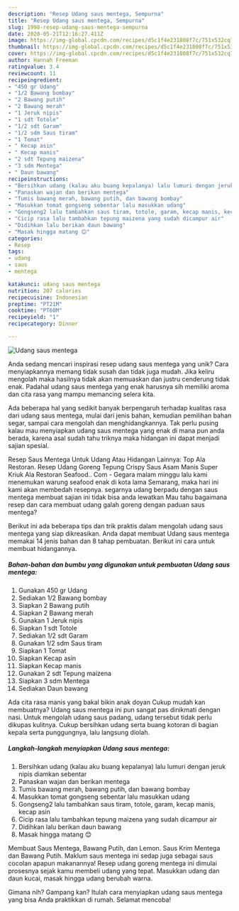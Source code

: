 ```yaml
---
description: "Resep Udang saus mentega, Sempurna"
title: "Resep Udang saus mentega, Sempurna"
slug: 1998-resep-udang-saus-mentega-sempurna
date: 2020-05-21T12:16:27.411Z
image: https://img-global.cpcdn.com/recipes/d5c1f4e231808f7c/751x532cq70/udang-saus-mentega-foto-resep-utama.jpg
thumbnail: https://img-global.cpcdn.com/recipes/d5c1f4e231808f7c/751x532cq70/udang-saus-mentega-foto-resep-utama.jpg
cover: https://img-global.cpcdn.com/recipes/d5c1f4e231808f7c/751x532cq70/udang-saus-mentega-foto-resep-utama.jpg
author: Hannah Freeman
ratingvalue: 3.4
reviewcount: 11
recipeingredient:
- "450 gr Udang"
- "1/2 Bawang bombay"
- "2 Bawang putih"
- "2 Bawang merah"
- "1 Jeruk nipis"
- "1 sdt Totole"
- "1/2 sdt Garam"
- "1/2 sdm Saus tiram"
- "1 Tomat"
- " Kecap asin"
- " Kecap manis"
- "2 sdt Tepung maizena"
- "3 sdm Mentega"
- " Daun bawang"
recipeinstructions:
- "Bersihkan udang (kalau aku buang kepalanya) lalu lumuri dengan jeruk nipis diamkan sebentar"
- "Panaskan wajan dan berikan mentega"
- "Tumis bawang merah, bawang putih, dan bawang bombay"
- "Masukkan tomat gongseng sebentar lalu masukkan udang"
- "Gongseng2 lalu tambahkan saus tiram, totole, garam, kecap manis, kecap asin"
- "Cicip rasa lalu tambahkan tepung maizena yang sudah dicampur air"
- "Didihkan lalu berikan daun bawang"
- "Masak hingga matang 😊"
categories:
- Resep
tags:
- udang
- saus
- mentega

katakunci: udang saus mentega 
nutrition: 207 calories
recipecuisine: Indonesian
preptime: "PT21M"
cooktime: "PT60M"
recipeyield: "1"
recipecategory: Dinner

---
```



![Udang saus mentega](https://img-global.cpcdn.com/recipes/d5c1f4e231808f7c/751x532cq70/udang-saus-mentega-foto-resep-utama.jpg)

Anda sedang mencari inspirasi resep udang saus mentega yang unik? Cara menyiapkannya memang tidak susah dan tidak juga mudah. Jika keliru mengolah maka hasilnya tidak akan memuaskan dan justru cenderung tidak enak. Padahal udang saus mentega yang enak harusnya sih memiliki aroma dan cita rasa yang mampu memancing selera kita.

Ada beberapa hal yang sedikit banyak berpengaruh terhadap kualitas rasa dari udang saus mentega, mulai dari jenis bahan, kemudian pemilihan bahan segar, sampai cara mengolah dan menghidangkannya. Tak perlu pusing kalau mau menyiapkan udang saus mentega yang enak di mana pun anda berada, karena asal sudah tahu triknya maka hidangan ini dapat menjadi sajian spesial.

Resep Saus Mentega Untuk Udang Atau Hidangan Lainnya: Top Ala Restoran. Resep Udang Goreng Tepung Crispy Saus Asam Manis Super Kriuk Ala Restoran Seafood.. Com - Gegara malam minggu lalu kami menemukan warung seafood enak di kota lama Semarang, maka hari ini kami akan membedah resepnya. segarnya udang berpadu dengan saus mentega membuat sajian ini tidak bisa anda lewatkan Mau tahu bagaimana resep dan cara membuat udang galah goreng dengan paduan saus mentega?


Berikut ini ada beberapa tips dan trik praktis dalam mengolah udang saus mentega yang siap dikreasikan. Anda dapat membuat Udang saus mentega memakai 14 jenis bahan dan 8 tahap pembuatan. Berikut ini cara untuk membuat hidangannya.

<!--inarticleads1-->

##### Bahan-bahan dan bumbu yang digunakan untuk pembuatan Udang saus mentega:

1. Gunakan 450 gr Udang
1. Sediakan 1/2 Bawang bombay
1. Siapkan 2 Bawang putih
1. Siapkan 2 Bawang merah
1. Gunakan 1 Jeruk nipis
1. Siapkan 1 sdt Totole
1. Sediakan 1/2 sdt Garam
1. Gunakan 1/2 sdm Saus tiram
1. Siapkan 1 Tomat
1. Siapkan  Kecap asin
1. Siapkan  Kecap manis
1. Gunakan 2 sdt Tepung maizena
1. Siapkan 3 sdm Mentega
1. Sediakan  Daun bawang


Ada cita rasa manis yang bakal bikin anak doyan Cukup mudah kan membuatnya? Udang saus mentega ini pun sangat pas dinikmati dengan nasi. Untuk mengolah udang saus padang, udang tersebut tidak perlu dikupas kulitnya. Cukup bersihkan udang serta buang kotoran di bagian kepala serta punggungnya, lalu langsung diolah. 

<!--inarticleads2-->

##### Langkah-langkah menyiapkan Udang saus mentega:

1. Bersihkan udang (kalau aku buang kepalanya) lalu lumuri dengan jeruk nipis diamkan sebentar
1. Panaskan wajan dan berikan mentega
1. Tumis bawang merah, bawang putih, dan bawang bombay
1. Masukkan tomat gongseng sebentar lalu masukkan udang
1. Gongseng2 lalu tambahkan saus tiram, totole, garam, kecap manis, kecap asin
1. Cicip rasa lalu tambahkan tepung maizena yang sudah dicampur air
1. Didihkan lalu berikan daun bawang
1. Masak hingga matang 😊


Membuat Saus Mentega, Bawang Putih, dan Lemon. Saus Krim Mentega dan Bawang Putih. Maklum saus mentega ini sedap juga sebagai saus cocolan apapun makanannya! Resep udang goreng mentega ini dimulai prosesnya sejak kamu membeli udang yang tepat. Masukkan udang dan daun kucai, masak hingga udang berubah warna. 

Gimana nih? Gampang kan? Itulah cara menyiapkan udang saus mentega yang bisa Anda praktikkan di rumah. Selamat mencoba!
